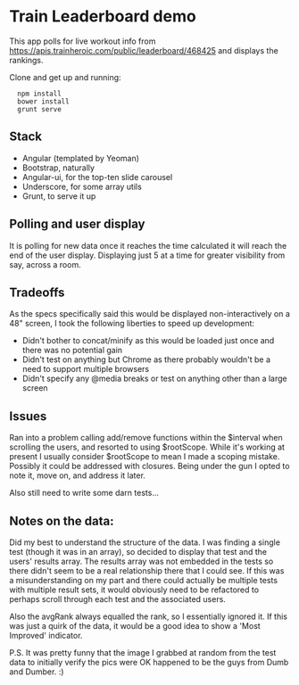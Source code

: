 # Train Leaderboard demo
This app polls for live workout info from https://apis.trainheroic.com/public/leaderboard/468425 and displays the rankings.

Clone and get up and running:
```
  npm install
  bower install
  grunt serve
```

## Stack
  * Angular (templated by Yeoman)
  * Bootstrap, naturally
  * Angular-ui, for the top-ten slide carousel
  * Underscore, for some array utils
  * Grunt, to serve it up

## Polling and user display
It is polling for new data once it reaches the time calculated it will reach the end of the user display. Displaying just
5 at a time for greater visibility from say, across a room.


## Tradeoffs
As the specs specifically said this would be displayed non-interactively on a 48" screen, I took the following liberties
to speed up development:
  * Didn't bother to concat/minify as this would be loaded just once and there was no potential gain
  * Didn't test on anything but Chrome as there probably wouldn't be a need to support multiple browsers
  * Didn't specify any @media breaks or test on anything other than a large screen

## Issues
Ran into a problem calling add/remove functions within the $interval when scrolling the users, and resorted to using
$rootScope. While it's working at present I usually consider $rootScope to mean I made a scoping mistake. Possibly it
could be addressed with closures. Being under the gun I opted to note it, move on, and address it later.

Also still need to write some darn tests...

## Notes on the data:
Did my best to understand the structure of the data. I was finding a single test (though it was in an array), so decided
to display that test and the users' results array. The results array was not embedded in the tests so there didn't seem
to be a real relationship there that I could see. If this was a misunderstanding on my part and there could actually be
multiple tests with multiple result sets, it would obviously need to be refactored to perhaps scroll through each test
and the associated users.

Also the avgRank always equalled the rank, so I essentially ignored it. If this was just a quirk of the data, it would
be a good idea to show a 'Most Improved' indicator.

P.S. It was pretty funny that the image I grabbed at random from the test data to initially verify the pics were OK
happened to be the guys from Dumb and Dumber. :)